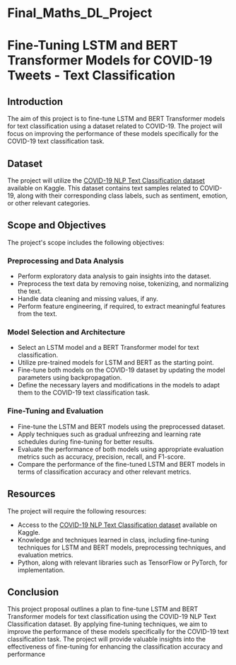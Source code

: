 # Final_Maths_DL_Project


# Fine-Tuning LSTM and BERT Transformer Models for COVID-19 Tweets - Text Classification

## Introduction
The aim of this project is to fine-tune LSTM and BERT Transformer models for text classification using a dataset related to COVID-19. The project will focus on improving the performance of these models specifically for the COVID-19 text classification task.

## Dataset
The project will utilize the [COVID-19 NLP Text Classification dataset](https://www.kaggle.com/datasets/datatattle/covid-19-nlp-text-classification?select=Corona_NLP_train.csv) available on Kaggle. This dataset contains text samples related to COVID-19, along with their corresponding class labels, such as sentiment, emotion, or other relevant categories.

## Scope and Objectives
The project's scope includes the following objectives:

### Preprocessing and Data Analysis
- Perform exploratory data analysis to gain insights into the dataset.
- Preprocess the text data by removing noise, tokenizing, and normalizing the text.
- Handle data cleaning and missing values, if any.
- Perform feature engineering, if required, to extract meaningful features from the text.

### Model Selection and Architecture
- Select an LSTM model and a BERT Transformer model for text classification.
- Utilize pre-trained models for LSTM and BERT as the starting point.
- Fine-tune both models on the COVID-19 dataset by updating the model parameters using backpropagation.
- Define the necessary layers and modifications in the models to adapt them to the COVID-19 text classification task.

### Fine-Tuning and Evaluation
- Fine-tune the LSTM and BERT models using the preprocessed dataset.
- Apply techniques such as gradual unfreezing and learning rate schedules during fine-tuning for better results.
- Evaluate the performance of both models using appropriate evaluation metrics such as accuracy, precision, recall, and F1-score.
- Compare the performance of the fine-tuned LSTM and BERT models in terms of classification accuracy and other relevant metrics.

## Resources
The project will require the following resources:
- Access to the [COVID-19 NLP Text Classification dataset](https://www.kaggle.com/datasets/datatattle/covid-19-nlp-text-classification?select=Corona_NLP_train.csv) available on Kaggle.
- Knowledge and techniques learned in class, including fine-tuning techniques for LSTM and BERT models, preprocessing techniques, and evaluation metrics.
- Python, along with relevant libraries such as TensorFlow or PyTorch, for implementation.

## Conclusion
This project proposal outlines a plan to fine-tune LSTM and BERT Transformer models for text classification using the COVID-19 NLP Text Classification dataset. By applying fine-tuning techniques, we aim to improve the performance of these models specifically for the COVID-19 text classification task. The project will provide valuable insights into the effectiveness of fine-tuning for enhancing the classification accuracy and performance
